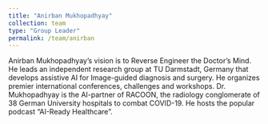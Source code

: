 ```yaml
---
title: "Anirban Mukhopadhyay"
collection: team
type: "Group Leader"
permalink: /team/anirban
---
```


Anirban Mukhopadhyay’s vision is to Reverse Engineer the Doctor’s Mind.
He leads an independent research group at TU Darmstadt, Germany that develops assistive AI for Image-guided diagnosis and surgery.
He organizes premier international conferences, challenges and workshops.
Dr. Mukhopadhyay is the AI-partner of RACOON, the radiology conglomerate of 38 German University hospitals to combat COVID-19.
He hosts the popular podcast “AI-Ready Healthcare”.